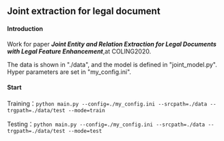 ## Joint extraction for legal document

#### Introduction

Work for paper ***Joint Entity and Relation Extraction for Legal Documents with Legal Feature Enhancement***,at COLING2020.

The data is shown in "./data", and the model is defined in "joint_model.py". Hyper parameters are set in "my_config.ini".

#### Start

Training：`python main.py --config=./my_config.ini --srcpath=./data --trgpath=./data/test --mode=train`

Testing：`python main.py --config=./my_config.ini --srcpath=./data --trgpath=./data/test --mode=test`
